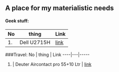 ## A place for my materialistic needs

#### Geek stuff:
No | thing | Link
----|---|-----
1. | Dell U2715H | [link](https://www.amazon.de/Dell-U2715H-Monitor-Reaktionszeit-schwarz/dp/B00PRCRWRU/ref=sr_1_1?ie=UTF8&qid=1484639273&sr=8-1&keywords=dell+ultrasharp+u2715h+27-inch+screen+led-lit+monitor)



###Travel:
No | thing | Link
----|---|-----
1. | Deuter Aircontact pro 55+10 Ltr | [link](https://www.amazon.de/Deuter-Aircontact-Rucksack-Black-Titan/dp/B01CBOADW2/ref=sr_1_1?ie=UTF8&qid=1484639636&sr=8-1&keywords=deuter+aircontact+55+10)



